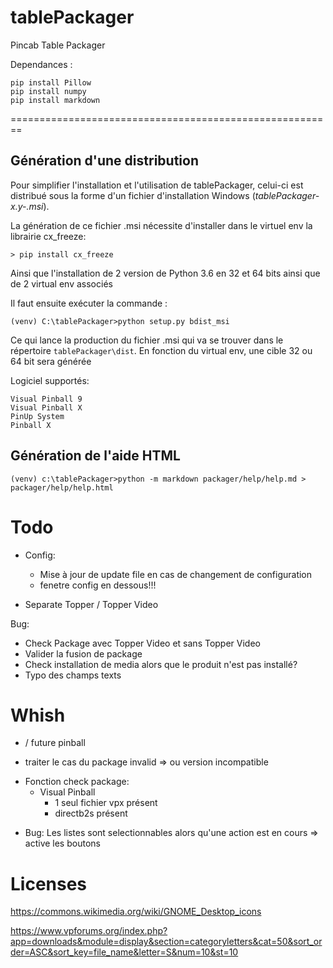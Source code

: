 # tablePackager
Pincab Table Packager

Dependances :

    pip install Pillow
    pip install numpy
    pip install markdown

    
    
    
========================================================

Génération d'une distribution
-----------------------------

Pour simplifier l'installation et l'utilisation de tablePackager, celui-ci 
est distribué sous la forme d'un fichier d'installation Windows (_tablePackager-x.y-<arch>.msi_).

La génération de ce fichier .msi nécessite d'installer dans le virtuel env la librairie cx_freeze:

    > pip install cx_freeze

Ainsi que l'installation de 2 version de Python 3.6 en 32 et 64 bits ainsi que de 2 virtual
env associés

Il faut ensuite exécuter la commande :
    
    (venv) C:\tablePackager>python setup.py bdist_msi
    
Ce qui lance la production du fichier .msi qui va se trouver dans le répertoire `tablePackager\dist`.
En fonction du virtual env, une cible 32 ou 64 bit sera générée
    
    
Logiciel supportés:

    Visual Pinball 9
    Visual Pinball X
    PinUp System 
    Pinball X 
   
Génération de l'aide HTML
-------------------------

    (venv) c:\tablePackager>python -m markdown packager/help/help.md > packager/help/help.html


Todo
====

- Config:
    - Mise à jour de update file en cas de changement de configuration
    - fenetre config en dessous!!!

- Separate Topper / Topper Video 


Bug: 

-  Check Package avec Topper Video et sans Topper Video
- Valider la fusion de package
 - Check installation de media alors que le produit n'est pas installé?
 - Typo des champs texts

Whish
=====

- / future pinball


- traiter le cas du package invalid
    => ou version incompatible
    

+ Fonction check package:
    * Visual Pinball
        - 1 seul fichier vpx présent
        - directb2s présent
 
* Bug:
   Les listes sont selectionnables alors qu'une action est en cours => active les boutons
   

Licenses
=========

https://commons.wikimedia.org/wiki/GNOME_Desktop_icons

https://www.vpforums.org/index.php?app=downloads&module=display&section=categoryletters&cat=50&sort_order=ASC&sort_key=file_name&letter=S&num=10&st=10